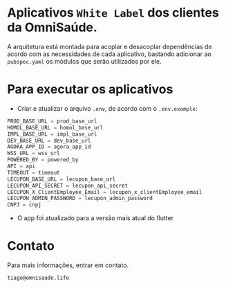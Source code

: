 # Aplicativos `White Label` dos clientes da OmniSaúde.

A arquitetura está montada para acoplar e desacoplar dependências de acordo com as necessidades de cada aplicativo, bastando adicionar ao `pubspec.yaml` os módulos que serão utilizados por ele.

# Para executar os aplicativos

* Criar e atualizar o arquivo `.env`, de acordo com o `.env.example`:

``` dart
PROD_BASE_URL = prod_base_url
HOMOL_BASE_URL = homol_base_url
IMPL_BASE_URL = impl_base_url
DEV_BASE_URL = dev_base_url
AGORA_APP_ID = agora_app_id
WSS_URL = wss_url
POWERED_BY = powered_by
API = api
TIMEOUT = timeout
LECUPON_BASE_URL = lecupon_base_url
LECUPON_API_SECRET = lecupon_api_secret
LECUPON_X_ClientEmployee_Email = lecupon_x_clientEmployee_email
LECUPON_ADMIN_PASSWORD = lecupon_admin_password
CNPJ = cnpj
```

* O app foi atualizado para a versão mais atual do flutter

# Contato

Para mais informações, entrar em contato.

```
tiago@omnisaude.life
```
